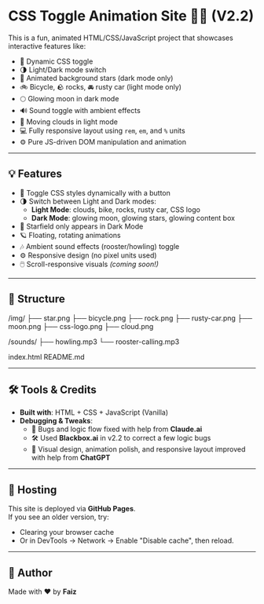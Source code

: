 # CSS Toggle Animation Site 🌙✨ (V2.2)

This is a fun, animated HTML/CSS/JavaScript project that showcases interactive features like:

- 🎨 Dynamic CSS toggle
- 🌗 Light/Dark mode switch
- 🌌 Animated background stars (dark mode only)
- 🚲 Bicycle, 🪨 rocks, 🚘 rusty car (light mode only)
- 🌕 Glowing moon in dark mode
- 🔊 Sound toggle with ambient effects
- 💨 Moving clouds in light mode
- 💻 Fully responsive layout using `rem`, `em`, and `%` units
- ⚙️ Pure JS-driven DOM manipulation and animation

---

## 💡 Features

- 🎨 Toggle CSS styles dynamically with a button
- 🌗 Switch between Light and Dark modes:
  - **Light Mode**: clouds, bike, rocks, rusty car, CSS logo
  - **Dark Mode**: glowing moon, glowing stars, glowing content box
- 🌌 Starfield only appears in Dark Mode
- 🪐 Floating, rotating animations
- 🎶 Ambient sound effects (rooster/howling) toggle
- ⚙️ Responsive design (no pixel units used)
- 🖱️ Scroll-responsive visuals *(coming soon!)*

---

## 📁 Structure

  /img/
  ├── star.png
  ├── bicycle.png
  ├── rock.png
  ├── rusty-car.png
  ├── moon.png
  ├── css-logo.png
  ├── cloud.png

  /sounds/
  ├── howling.mp3
  └── rooster-calling.mp3

index.html
README.md

---

## 🛠 Tools & Credits

- **Built with**: HTML + CSS + JavaScript (Vanilla)
- **Debugging & Tweaks**:
  - 🧠 Bugs and logic flow fixed with help from **Claude.ai**
  - 🛠 Used **Blackbox.ai** in v2.2 to correct a few logic bugs
  - 🎨 Visual design, animation polish, and responsive layout improved with help from **ChatGPT**

---

## 🚀 Hosting

This site is deployed via **GitHub Pages**.  
If you see an older version, try:
- Clearing your browser cache
- Or in DevTools → Network → Enable "Disable cache", then reload.

---

## 👤 Author

Made with ❤️ by **Faiz**
